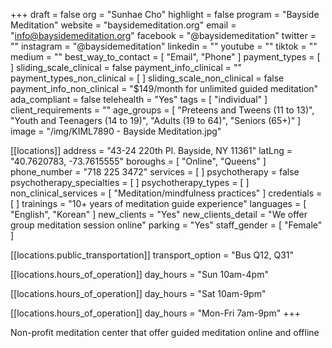 +++
draft = false
org = "Sunhae Cho"
highlight = false
program = "Bayside Meditation"
website = "baysidemeditation.org"
email = "info@baysidemeditation.org"
facebook = "@baysidemeditation"
twitter = ""
instagram = "@baysidemeditation"
linkedin = ""
youtube = ""
tiktok = ""
medium = ""
best_way_to_contact = [ "Email", "Phone" ]
payment_types = [ ]
sliding_scale_clinical = false
payment_info_clinical = ""
payment_types_non_clinical = [ ]
sliding_scale_non_clinical = false
payment_info_non_clinical = "$149/month for unlimited guided meditation"
ada_compliant = false
telehealth = "Yes"
tags = [ "individual" ]
client_requirements = ""
age_groups = [
  "Preteens and Tweens (11 to 13)",
  "Youth and Teenagers (14 to 19)",
  "Adults (19 to 64)",
  "Seniors (65+)"
]
image = "/img/KIML7890 - Bayside Meditation.jpg"

[[locations]]
address = "43-24 220th Pl. Bayside, NY 11361"
latLng = "40.7620783, -73.7615555"
boroughs = [ "Online", "Queens" ]
phone_number = "718 225 3472"
services = [ ]
psychotherapy = false
psychotherapy_specialties = [ ]
psychotherapy_types = [ ]
non_clinical_services = [ "Meditation/mindfulness practices" ]
credentials = [ ]
trainings = "10+ years of meditation guide experience"
languages = [ "English", "Korean" ]
new_clients = "Yes"
new_clients_detail = "We offer group meditation session online"
parking = "Yes"
staff_gender = [ "Female" ]

  [[locations.public_transportation]]
  transport_option = "Bus Q12, Q31"

  [[locations.hours_of_operation]]
  day_hours = "Sun 10am-4pm"

  [[locations.hours_of_operation]]
  day_hours = "Sat 10am-9pm"

  [[locations.hours_of_operation]]
  day_hours = "Mon-Fri 7am-9pm"
+++

Non-profit meditation center that offer guided meditation online and offline
